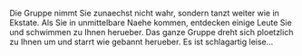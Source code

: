 Die Gruppe nimmt Sie zunaechst nicht wahr, sondern tanzt weiter wie in Ekstate. Als Sie in unmittelbare Naehe kommen, entdecken einige Leute Sie und schwimmen zu Ihnen herueber. Das ganze Gruppe dreht sich ploetzlich zu Ihnen um und starrt wie gebannt herueber. Es ist schlagartig leise...
